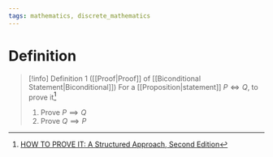 ```yaml
---
tags: mathematics, discrete_mathematics
---
```


# Definition

> [!info] Definition 1 ([[Proof|Proof]] of [[Biconditional Statement|Biconditional]])
> For a [[Proposition|statement]] $P \iff Q$, to prove it[^1]
> 1) Prove $P \implies Q$
> 2) Prove $Q \implies P$

[^1]: [HOW TO PROVE IT: A Structured Approach, Second Edition](zotero://open-pdf/library/items/THI2Q4PN?page=140)